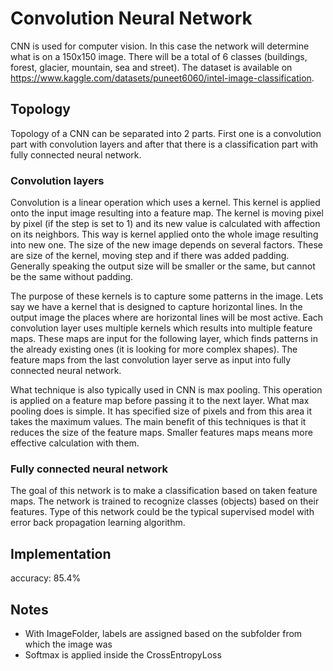 # Convolution Neural Network

CNN is used for computer vision. In this case the network will determine what is on a 150x150 image. There will be a total of 6 classes (buildings, forest, glacier, mountain, sea and street). The dataset is available on https://www.kaggle.com/datasets/puneet6060/intel-image-classification.

## Topology

Topology of a CNN can be separated into 2 parts. First one is a convolution part with convolution layers and after that there is a classification part with fully connected neural network.

### Convolution layers

Convolution is a linear operation which uses a kernel. This kernel is applied onto the input image resulting into a feature map. The kernel is moving pixel by pixel (if the step is set to 1) and its new value is calculated with affection on its neighbors. This way is kernel applied onto the whole image resulting into new one. The size of the new image depends on several factors. These are size of the kernel, moving step and if there was added padding. Generally speaking the output size will be smaller or the same, but cannot be the same without padding.

The purpose of these kernels is to capture some patterns in the image. Lets say we have a kernel that is designed to capture horizontal lines. In the output image the places where are horizontal lines will be most active. Each convolution layer uses multiple kernels which results into multiple feature maps. These maps are input for the following layer, which finds patterns in the already existing ones (it is looking for more complex shapes). The feature maps from the last convolution layer serve as input into fully connected neural network.

What technique is also typically used in CNN is max pooling. This operation is applied on a feature map before passing it to the next layer. What max pooling does is simple. It has specified size of pixels and from this area it takes the maximum values. The main benefit of this techniques is that it reduces the size of the feature maps. Smaller features maps means more effective calculation with them.

### Fully connected neural network

The goal of this network is to make a classification based on taken feature maps. The network is trained to recognize classes (objects) based on their features. Type of this network could be the typical supervised model with error back propagation learning algorithm.

## Implementation

accuracy: 85.4%

## Notes

- With ImageFolder, labels are assigned based on the subfolder from which the image was 
- Softmax is applied inside the CrossEntropyLoss